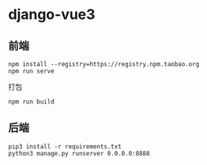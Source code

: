 # django-vue3

## 前端

```
npm install --registry=https://registry.npm.taobao.org
npm run serve
```

打包

```
npm run build
```


## 后端

```
pip3 install -r requirements.txt
python3 manage.py runserver 0.0.0.0:8888

```

